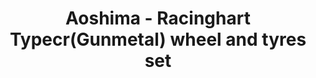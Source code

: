 ---
layout: product
title: "Aoshima - Racinghart Typecr(Gunmetal) wheel and tyres set"
price: "TBA" 
desc: "N/A"
img_path: "/assets/img/AO10044.jpg"
brand: "N/A"
available: false
special_offer: false
new: false
soon: false
cat: "010000"
subcat: "013700"
subsubcat: "0N/A"
sifra: "AO10044"
popular: false
---